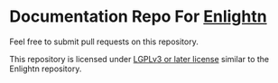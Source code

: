 # Documentation Repo For [Enlightn](https://github.com/enlightn/enlightn)

Feel free to submit pull requests on this repository.

This repository is licensed under [LGPLv3 or later license](LICENSE.md) similar to the Enlightn repository.
